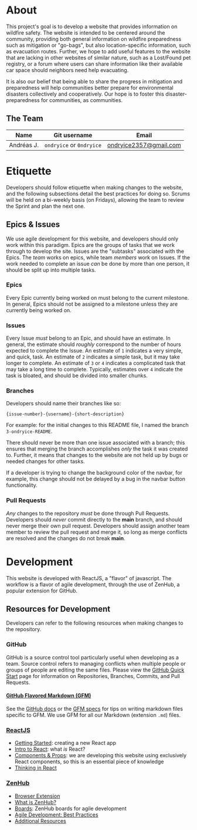 # About
This project's goal is to develop a website that provides information on wildfire safety.
The website is intended to be centered around the community, providing both general information on wildfire preparedness such as mitigation or "go-bags", but also location-specific information, such as evacuation routes.
Further, we hope to add useful features to the website that are lacking in other websites of similar nature, such as a Lost/Found pet registry, or a forum where users can share information like their available car space should neighbors need help evacuating.

It is also our belief that being able to share the progress in mitigation and preparedness will help communities better prepare for environmental disasters collectively and cooperatively.
Our hope is to foster this disaster-preparedness for communities, as communities.

## The Team
| Name | Git username | Email |
| ---- | ------------ | ----- |
| Andréas J. | `ondryice` or `0ndryice` | ondryice2357@gmail.com |

# Etiquette
Developers should follow etiquette when making changes to the website, and the following subsections detail the best practices for doing so.
Scrums will be held on a bi-weekly basis (on Fridays), allowing the team to review the Sprint and plan the next one.

## Epics & Issues
We use agile development for this website, and developers should only work within this paradigm.
Epics are the groups of tasks that we work through to develop the site.
Issues are the "subtasks" associated with the Epics.
The *team* works on epics, while team *members* work on Issues.
If the work needed to complete an issue *can* be done by more than one person, it should be split up into multiple tasks.

### **Epics**
Every Epic currently being worked on must belong to the current milestone.
In general, Epics should not be assigned to a milestone unless they are currently being worked on.

### **Issues**
Every Issue *must* belong to an Epic, and should have an estimate.
In general, the estimate should *roughly* correspond to the number of hours expected to complete the Issue.
An estimate of `1` indicates a very simple, and quick, task.
An estimate of `2` indicates a simple task, but it may take longer to complete.
An estimate of `3` or `4` indicates a complicated task that may take a long time to complete.
Typically, estimates over `4` indicate the task is bloated, and should be divided into smaller chunks.

### **Branches**
Developers should name their branches like so:

```
{issue-number}-{username}-{short-description}
```

For example: for the initial changes to this README file, I named the branch `3-ondryice-README`.

There should never be more than one issue associated with a branch; this ensures that merging the branch accomplishes *only* the task it was created to.
Further, it means that changes to the website are not held up by bugs or needed changes for other tasks.

If a developer is trying to change the background color of the navbar, for example, this change should not be delayed by a bug in the navbar button functionality.

### **Pull Requests**
*Any* changes to the repository *must* be done through Pull Requests.
Developers should *never* commit directly to the **main** branch, and should never merge their own pull request.
Developers should assign another team member to review the pull request and merge it, so long as merge conflicts are resolved and the changes do not break **main**.

# Development
This website is developed with ReactJS, a "flavor" of javascript.
The workflow is a flavor of agile development, through the use of ZenHub, a popular extension for GitHub.

## Resources for Development
Developers can refer to the following resources when making changes to the repository.

### **GitHub**
GitHub is a source control tool particularly useful when developing as a team.
Source control refers to managing conflicts when multiple people or groups of people are editing the same files.
Please view the [GitHub Quick Start](https://docs.github.com/en/get-started/quickstart/hello-world) page for information on Repositories, Branches, Commits, and Pull Requests.

#### [GitHub Flavored Markdown (GFM)]()
See the [GitHub docs](https://docs.github.com/en/github/writing-on-github/getting-started-with-writing-and-formatting-on-github/basic-writing-and-formatting-syntax) or the [GFM specs](https://github.github.com/gfm/) for tips on writing markdown files specific to GFM.
We use GFM for all our Markdown (extension `.md`) files.

### **[ReactJS](https://reactjs.org/)**
- [Getting Started](https://reactjs.org/docs/getting-started.html): creating a new React app
- [Intro to React](https://reactjs.org/tutorial/tutorial.html): what *is* React?
- [Components & Props](https://reactjs.org/docs/components-and-props.html): we are developing this website using exclusively React components, so this is an essential piece of knowledge
- [Thinking in React](https://reactjs.org/docs/thinking-in-react.html)

### **[ZenHub](https://www.zenhub.com/)**
- [Browser Extension](https://www.zenhub.com/extension)
- [What is ZenHub?](https://help.zenhub.com/support/solutions/articles/43000010778-what-is-zenhub-an-intro-to-zenhub-in-github)
- [Boards](https://www.zenhub.com/boards): ZenHub boards for agile development
- [Agile Development: Best Practices](https://blog.zenhub.com/)
- [Additional Resources](https://www.zenhub.com/resources)
